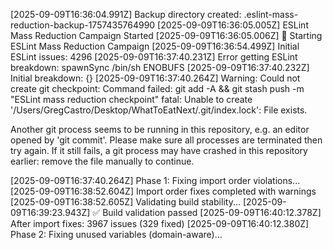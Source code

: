 [2025-09-09T16:36:04.991Z] Backup directory created: .eslint-mass-reduction-backup-1757435764990
[2025-09-09T16:36:05.005Z] ESLint Mass Reduction Campaign Started
[2025-09-09T16:36:05.006Z] 🚀 Starting ESLint Mass Reduction Campaign
[2025-09-09T16:36:54.499Z] Initial ESLint issues: 4296
[2025-09-09T16:37:40.231Z] Error getting ESLint breakdown: spawnSync /bin/sh ENOBUFS
[2025-09-09T16:37:40.232Z] Initial breakdown: {}
[2025-09-09T16:37:40.264Z] Warning: Could not create git checkpoint: Command failed: git add -A && git stash push -m "ESLint mass reduction checkpoint"
fatal: Unable to create '/Users/GregCastro/Desktop/WhatToEatNext/.git/index.lock': File exists.

Another git process seems to be running in this repository, e.g.
an editor opened by 'git commit'. Please make sure all processes
are terminated then try again. If it still fails, a git process
may have crashed in this repository earlier:
remove the file manually to continue.

[2025-09-09T16:37:40.264Z] Phase 1: Fixing import order violations...
[2025-09-09T16:38:52.604Z] Import order fixes completed with warnings
[2025-09-09T16:38:52.605Z] Validating build stability...
[2025-09-09T16:39:23.943Z] ✅ Build validation passed
[2025-09-09T16:40:12.378Z] After import fixes: 3967 issues (329 fixed)
[2025-09-09T16:40:12.380Z] Phase 2: Fixing unused variables (domain-aware)...
